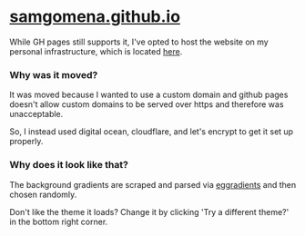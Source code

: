 # [samgomena.github.io](#)

While GH pages still supports it, I've opted to host the website on my personal infrastructure, which is located [here](https://sam.gomena.io).

### Why was it moved?

It was moved because I wanted to use a custom domain and github pages doesn't allow custom domains to be served over https and therefore  was unacceptable.

So, I instead used digital ocean, cloudflare, and let's encrypt to get it set up properly.

### Why does it look like that?
The background gradients are scraped and parsed via [eggradients](https://eggradients.com) and then chosen randomly.

Don't like the theme it loads? Change it by clicking 'Try a different theme?' in the bottom right corner.

